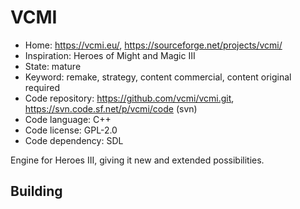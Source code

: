 # VCMI

- Home: https://vcmi.eu/, https://sourceforge.net/projects/vcmi/
- Inspiration: Heroes of Might and Magic III
- State: mature
- Keyword: remake, strategy, content commercial, content original required
- Code repository: https://github.com/vcmi/vcmi.git, https://svn.code.sf.net/p/vcmi/code (svn)
- Code language: C++
- Code license: GPL-2.0
- Code dependency: SDL

Engine for Heroes III, giving it new and extended possibilities.

## Building
